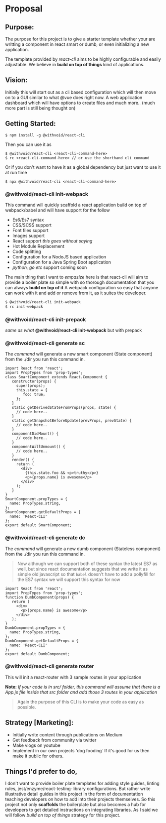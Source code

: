 # Proposal

## Purpose:

The purpose for this project is to give a starter template whether your are writting a component in react smart or dumb, or even initializing a new application.

The template provided by *react-cli* aims to be highly configurable and easily adjustable. We believe in **build on top of things** kind of applications.

## Vision:

Initially this will start out as a cli based configuration which will then move on to a GUI similar to what @vue does right now. A web application dashboard which will have options to create files and much more.. (much more part is still being thought on)

## Getting Started:

```
$ npm install -g @withvoid/react-cli
```
Then you can use it as

```
$ @withvoid/react-cli <react-cli-command-here>
$ rc <react-cli-command-here> // or use the shorthand cli command
```

Or if you don't want to have it as a global dependency but just want to use it at run time

```
$ npx @withvoid/react-cli <react-cli-command-here>
```

### @withvoid/react-cli init-webpack
This command will quickly scaffold a react application build on top of webpack/babel and will have support for the follow

- Es6/Es7 syntax
- CSS/SCSS support
- Font files support
- Images support
- React support *this goes without saying*
- Hot Module Replacement
- Code splitting
- Configuration for a NodeJS based application
- Configuration for a Java Spring Boot application
- *python, go etc* support coming soon

The main thing that I want to *empasize* here is that react-cli will aim to provide a boiler plate so simple with so thorough documentation that you can always **build on top of it** A webpack configuration so easy that anyone can work with it and add or remove from it, as it suites the developer.

```sh
$ @withvoid/react-cli init-webpack
$ rc init-webpack
```

### @withvoid/react-cli init-prepack
*same as what* **@withvoid/react-cli init-webpack** but with prepack

### @withvoid/react-cli generate sc
The *command* will generate a new smart component (State component) from the ./dir you run this command in.

```
import React from 'react';
import PropTypes from 'prop-types';
class SmartComponent extends React.Component {
   constructor(props) {
     super(props);
     this.state = {
        foo: true;
     };
   }
   static getDerivedStateFromProps(props, state) {
     // code here..
   }
   static getSnapshotBeforeUpdate(prevProps, prevState) {
     // code here..
   }
   componentDidMount() {
     // code here..
   }
   componentWillUnmount() {
     // code here..
   }
   render() {
     return (
       <div>
         {this.state.foo && <p>truthy</p>}
         <p>{props.name} is awesome</p>
       </div>
     );
   }
}
SmartComponent.propTypes = {
  name: PropTypes.string,
};
SmartComponent.getDefaultProps = {
  name: 'React-CLI'
};
export default SmartComponent;
```

### @withvoid/react-cli generate dc
The *command* will generate a new dumb component (Stateless component) from the ./dir you run this command in.

>Now although we can support both of these syntax the latest ES7 as well, but since react documentation suggests that we write it as simple old javascript so that `babel` doesn't have to add a pollyfill for the ES7 syntax we will support this syntax for now

```
import React from 'react';
import PropTypes from 'prop-types';
function DumbComponent(props) {
   return (
     <div>
       <p>{props.name} is awesome</p>
     </div>
   );
}
DumbComponent.propTypes = {
  name: PropTypes.string,
};
DumbComponent.getDefaultProps = {
  name: 'React-CLI'
};
export default DumbComponent;
```

### @withvoid/react-cli generate router

This will init a react-router with 3 sample routes in your application

**Note:** *If your code is in src/ folder, this command will assume that there is a App.js file inside that src folder and add those 3 routes in your application*

>Again the purpose of this CLI is to make your code as easy as possible.

## Strategy [Marketing]:

- Initially write content through publications on Medium
- Get feedback from community via twitter
- Make vlogs on youtube 
- Implement in our own projects 'dog fooding` If it's good for us then make it public for others.

## Things I'd prefer to do,

I don't want to provide boiler plate templates for adding style guides, linting rules, jest/enzyme/react-testing-library configurations. But rather write illustrative detail guides in this project in the form of documentation teaching developers on how to add into their projects themselves. So this project not only **scaffolds** the boilerplate but also becomes a hub for developers to get detailed instructions on integrating libraries. As I said we will follow *build on top of things* strategy for this project.